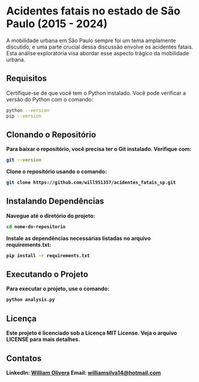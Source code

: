 # Acidentes fatais no estado de São Paulo (2015 - 2024)

A mobilidade urbana em São Paulo sempre foi um tema amplamente discutido, e uma parte crucial dessa discussão envolve os acidentes fatais. Esta análise exploratória visa abordar esse aspecto trágico da mobilidade urbana.

## Requisitos

Certifique-se de que você tem o Python instalado. Você pode verificar a versão do Python com o comando:

```bash
python --version
pip --version
```
<b>

## Clonando o Repositório
Para baixar o repositório, você precisa ter o Git instalado. Verifique com:

```bash
git --version
```
Clone o repositório usando o comando:
```bash
git clone https://github.com/will951357/acidentes_fatais_sp.git
```

## Instalando Dependências
Navegue até o diretório do projeto:
```bash
cd nome-do-repositorio
```
Instale as dependências necessárias listadas no arquivo requirements.txt:
```bash
pip install -r requirements.txt
```

## Executando o Projeto
Para executar o projeto, use o comando:
```bash
python analysis.py

```


## Licença
Este projeto é licenciado sob a Licença MIT License. Veja o arquivo LICENSE para mais detalhes.


## Contatos
LinkedIn: [William Olivera](https://www.linkedin.com/in/william-oliveira-641910169/)
Email: williamsilva14@hotmail.com